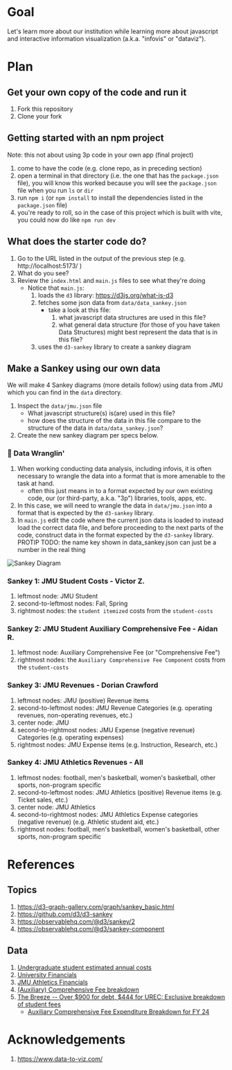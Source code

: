 # Goal

Let's learn more about our institution while learning more about javascript and interactive information visualization (a.k.a. "infovis" or "dataviz").

# Plan
## Get your own copy of the code and run it
1. Fork this repository
1. Clone your fork

## Getting started with an npm project

Note: this not about using 3p code in your own app (final project)

1. come to have the code (e.g. clone repo, as in preceding section)
1. open a terminal in that directory (i.e. the one that has the `package.json` file), you will know this worked because you will see the `package.json` file when you run `ls` or `dir`
1. run `npm i` (or `npm install` to install the dependencies listed in the `package.json` file)
1. you're ready to roll, so in the case of this project which is built with vite, you could now do like `npm run dev`

## What does the starter code do?
1. Go to the URL listed in the output of the previous step (e.g. http://localhost:5173/ )
1. What do you see?
1. Review the `index.html` and `main.js` files to see what they're doing
    * Notice that `main.js`:
        1. loads the `d3` library: https://d3js.org/what-is-d3
        1. fetches some json data from `data/data_sankey.json`
            * take a look at this file: 
                1. what javascript data structures are used in this file?
                1. what general data structure (for those of you have taken Data Structures) might best represent the data that is in this file?
        1. uses the `d3-sankey` library to create a sankey diagram

## Make a Sankey using our own data

We will make 4 Sankey diagrams (more details follow) using data from JMU which you can find in the `data` directory.
1. Inspect the `data/jmu.json` file
    * What javascript structure(s) is(are) used in this file?
    * how does the structure of the data in this file compare to the structure of the data in `data/data_sankey.json`?
1. Create the new sankey diagram per specs below.

### 🤠 Data Wranglin' 
1. When working conducting data analysis, including infovis, it is often necessary to wrangle the data into a format that is more amenable to the task at hand.
    * often this just means in to a format expected by our own existing code, our (or third-party, a.k.a. "3p") libraries, tools, apps, etc.
1. In this case, we will need to wrangle the data in `data/jmu.json` into a format that is expected by the `d3-sankey` library.
1. In `main.js` edit the code where the current json data is loaded to instead load the correct data file, and before proceeding to the next parts of the code, construct data in the format expected by the `d3-sankey` library.
PROTIP TODO: the name key shown in data_sankey.json can just be a number in the real thing

![Sankey Diagram](finances.jpg)

### Sankey 1: JMU Student Costs - Victor Z.
1. leftmost node: JMU Student
1. second-to-leftmost nodes: Fall, Spring
1. rightmost nodes: the `student itemized` costs from the `student-costs`

### Sankey 2: JMU Student Auxiliary Comprehensive Fee - Aidan R.
1. leftmost node: Auxiliary Comprehensive Fee (or "Comprehensive Fee")
1. rightmost nodes: the `Auxiliary Comprehensive Fee Component` costs from the `student-costs`

### Sankey 3: JMU Revenues - Dorian Crawford
1. leftmost nodes: JMU (positive) Revenue items
1. second-to-leftmost nodes: JMU Revenue Categories (e.g. operating revenues, non-operating revenues, etc.)
1. center node: JMU 
1. second-to-rightmost nodes: JMU Expense (negative revenue) Categories (e.g. operating expenses)
1. rightmost nodes: JMU Expense items (e.g. Instruction, Research, etc.)

### Sankey 4: JMU Athletics Revenues - All

1. leftmost nodes: football, men's basketball, women's basketball, other sports, non-program specific
1. second-to-leftmost nodes: JMU Athletics (positive) Revenue items (e.g. Ticket sales, etc.)
1. center node: JMU Athletics
1. second-to-rightmost nodes: JMU Athletics Expense categories (negative revenue) (e.g. Athletic student aid, etc.)
1. rightmost nodes: football, men's basketball, women's basketball, other sports, non-program specific





# References

## Topics
1. https://d3-graph-gallery.com/graph/sankey_basic.html
1. https://github.com/d3/d3-sankey
1. https://observablehq.com/@d3/sankey/2
1. https://observablehq.com/@d3/sankey-component

## Data
1. [Undergraduate student estimated annual costs](https://www.jmu.edu/ubo/tuition-and-fees/examples.shtml#undefined)
1. [University Financials](https://dlas-directus-prod.azurewebsites.net/assets/D483491A-F567-42B7-B936-17D1ACF64E9A.pdf)
1. [JMU Athletics Financials](https://dlas-directus-prod.azurewebsites.net/assets/F1F30B26-FCE4-45EE-9222-50D42E8A5C7A.pdf)
1. [(Auxiliary) Comprehensive Fee breakdown](https://www.jmu.edu/ubo/student-accounts/rates-breakdown.shtml)
1. [The Breeze -- Over $900 for debt, $444 for UREC: Exclusive breakdown of student fees](https://www.breezejmu.org/news/over-900-for-debt-444-for-urec-exclusive-breakdown-of-student-fees/article_b98cc294-0f44-11ef-a311-c75b454e3750.html)
    * [Auxiliary Comprehensive Fee Expenditure Breakdown for FY 24](https://bloximages.newyork1.vip.townnews.com/breezejmu.org/content/tncms/assets/v3/editorial/b/a5/ba5940ac-0f4a-11ef-aa66-eb7bb38401ee/663eed2533491.pdf.pdf)

# Acknowledgements
1. https://www.data-to-viz.com/

